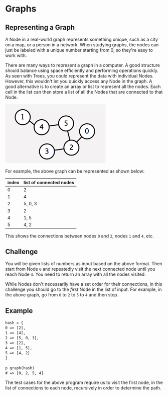 # Graphs

## Representing a Graph

A Node in a real-world graph represents something unique, such as a city on a map, or a person in a network. When studying graphs, the nodes can just be labeled with a unique number starting from 0, so they're easy to work with.

There are many ways to represent a graph in a computer. A good structure should balance using space efficiently and performing operations quickly. As seen with Trees, you could represent the data with individual Nodes. However, this wouldn't let you quickly access any Node in the graph. A good alternative is to create an array or list to represent all the nodes. Each cell in the list can then store a list of all the Nodes that are connected to that Node.

![graph](./images/graph.png)

For example, the above graph can be represented as shown below:

index | list of connected nodes
------|------
0    | 2
1    | 4
2    | 5, 0, 3
3    | 2
4    | 1, 5
5    | 4, 2

This shows the connections between nodes `0` and `2`, nodes `1` and `4`, etc.

## Challenge

You will be given lists of numbers as input based on the above format. Then start from Node `0` and repeatedly visit the next connected node until you reach Node `4`. You need to return an array with all the nodes visited.

While Nodes don't necessarily have a set order for their connections, in this challenge you should go to the _first_ Node in the list of input. For example, in the above graph, go from `0` to `2` to `5` to `4` and then stop.

## Example

    hash = {
    0 => [2], 
    1 => [4], 
    2 => [5, 0, 3], 
    3 => [2], 
    4 => [1, 5], 
    5 => [4, 2]
    }

    p graph(hash)
    # => [0, 2, 5, 4]

The test cases for the above program require us to visit the first node, in the list of connections to each node, recursively in order to determine the path.
